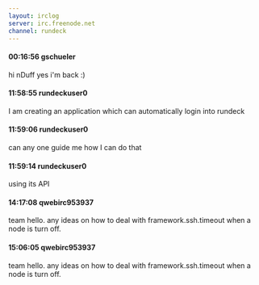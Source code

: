 ```yaml
---
layout: irclog
server: irc.freenode.net
channel: rundeck
---
```


#### 00:16:56 gschueler
 hi nDuff yes i'm back :)
#### 11:58:55 rundeckuser0
 I am creating an application which can automatically login into rundeck
#### 11:59:06 rundeckuser0
 can any one guide me how I can do that
#### 11:59:14 rundeckuser0
 using its API
#### 14:17:08 qwebirc953937
 team hello. any ideas on how to deal with framework.ssh.timeout when a node is turn off. 
#### 15:06:05 qwebirc953937
 team hello. any ideas on how to deal with framework.ssh.timeout when a node is turn off.

